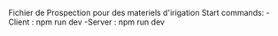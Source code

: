 Fichier de Prospection pour des materiels d'irigation
Start commands:
  -Client : npm run dev
  -Server : npm run dev
